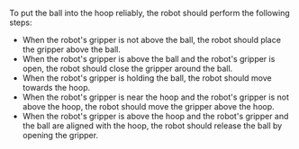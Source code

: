 To put the ball into the hoop reliably, the robot should perform the following steps:

- When the robot's gripper is not above the ball, the robot should place the gripper above the ball.
- When the robot's gripper is above the ball and the robot's gripper is open, the robot should close the gripper around the ball.
- When the robot's gripper is holding the ball, the robot should move towards the hoop.
- When the robot's gripper is near the hoop and the robot's gripper is not above the hoop, the robot should move the gripper above the hoop.
- When the robot's gripper is above the hoop and the robot's gripper and the ball are aligned with the hoop, the robot should release the ball by opening the gripper.